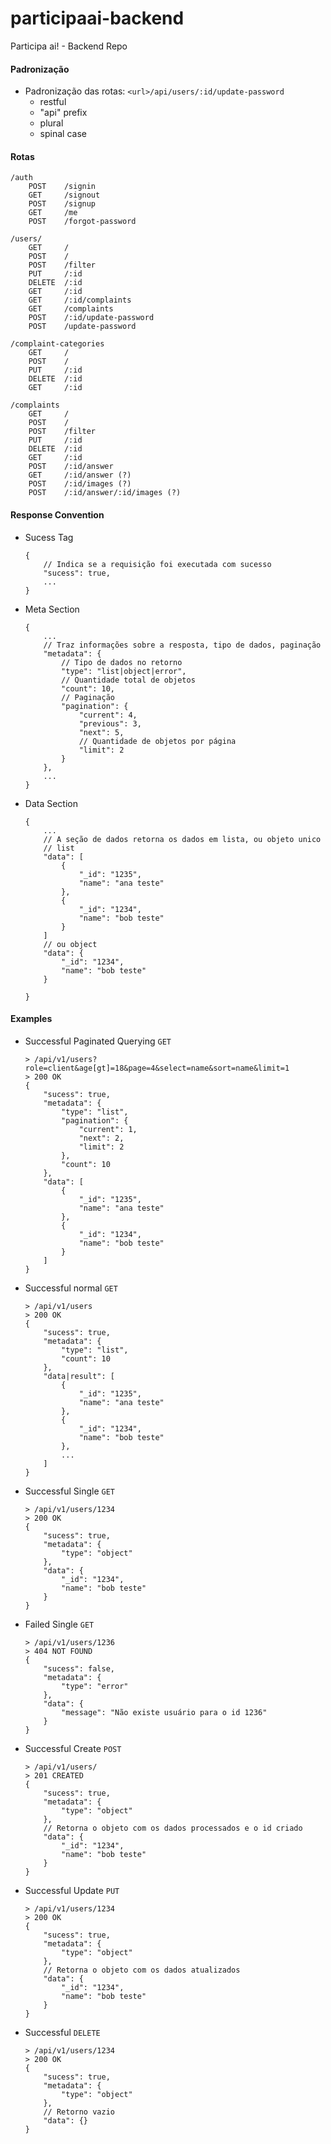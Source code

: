 # participaai-backend
Participa ai! - Backend Repo

#### Padronização

-   Padronização das rotas:
    `<url>/api/users/:id/update-password`
    -   restful
    -   "api" prefix
    -   plural
    -   spinal case

#### Rotas

    /auth
        POST 	/signin
        GET 	/signout
        POST 	/signup
        GET  	/me
        POST 	/forgot-password

    /users/
        GET 	/
        POST 	/
        POST 	/filter
        PUT 	/:id
        DELETE 	/:id
        GET 	/:id
        GET 	/:id/complaints
        GET 	/complaints
        POST 	/:id/update-password
        POST 	/update-password

    /complaint-categories
        GET 	/
        POST 	/
        PUT 	/:id
        DELETE 	/:id
        GET 	/:id

    /complaints
        GET 	/
        POST 	/
        POST 	/filter
        PUT 	/:id
        DELETE 	/:id
        GET 	/:id
        POST 	/:id/answer
        GET 	/:id/answer (?)
        POST	/:id/images (?)
        POST	/:id/answer/:id/images (?)

#### Response Convention

-   Sucess Tag

    ```
    {
        // Indica se a requisição foi executada com sucesso
        "sucess": true,
        ...
    }
    ```

-   Meta Section

    ```
    {
        ...
        // Traz informações sobre a resposta, tipo de dados, paginação
        "metadata": {
            // Tipo de dados no retorno
            "type": "list|object|error",
            // Quantidade total de objetos
            "count": 10,
            // Paginação
            "pagination": {
                "current": 4,
                "previous": 3,
                "next": 5,
                // Quantidade de objetos por página
                "limit": 2
            }
        },
        ...
    }
    ```

-   Data Section

    ```
    {
        ...
        // A seção de dados retorna os dados em lista, ou objeto unico
        // list
        "data": [
            {
                "_id": "1235",
                "name": "ana teste"
            },
            {
                "_id": "1234",
                "name": "bob teste"
            }
        ]
        // ou object
        "data": {
            "_id": "1234",
            "name": "bob teste"
        }

    }
    ```

#### Examples

-   Successful Paginated Querying `GET`

    ```
    > /api/v1/users?role=client&age[gt]=18&page=4&select=name&sort=name&limit=1
    > 200 OK
    {
        "sucess": true,
        "metadata": {
            "type": "list",
            "pagination": {
                "current": 1,
                "next": 2,
                "limit": 2
            },
            "count": 10
        },
        "data": [
            {
                "_id": "1235",
                "name": "ana teste"
            },
            {
                "_id": "1234",
                "name": "bob teste"
            }
        ]
    }
    ```

-   Successful normal `GET`
    ```
    > /api/v1/users
    > 200 OK
    {
        "sucess": true,
        "metadata": {
            "type": "list",
            "count": 10
        },
        "data|result": [
            {
                "_id": "1235",
                "name": "ana teste"
            },
            {
                "_id": "1234",
                "name": "bob teste"
            },
            ...
        ]
    }
    ```
-   Successful Single `GET`

    ```
    > /api/v1/users/1234
    > 200 OK
    {
        "sucess": true,
        "metadata": {
            "type": "object"
        },
        "data": {
            "_id": "1234",
            "name": "bob teste"
        }
    }
    ```

-   Failed Single `GET`
    ```
    > /api/v1/users/1236
    > 404 NOT FOUND
    {
        "sucess": false,
        "metadata": {
            "type": "error"
        },
        "data": {
            "message": "Não existe usuário para o id 1236"
        }
    }
    ```
-   Successful Create `POST`
    ```
    > /api/v1/users/
    > 201 CREATED
    {
        "sucess": true,
        "metadata": {
            "type": "object"
        },
        // Retorna o objeto com os dados processados e o id criado
        "data": {
            "_id": "1234",
            "name": "bob teste"
        }
    }
    ```
-   Successful Update `PUT`

    ```
    > /api/v1/users/1234
    > 200 OK
    {
        "sucess": true,
        "metadata": {
            "type": "object"
        },
        // Retorna o objeto com os dados atualizados
        "data": {
            "_id": "1234",
            "name": "bob teste"
        }
    }
    ```

-   Successful `DELETE`
    ```
    > /api/v1/users/1234
    > 200 OK
    {
        "sucess": true,
        "metadata": {
            "type": "object"
        },
        // Retorno vazio
        "data": {}
    }
    ```
